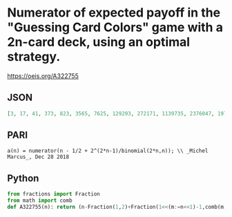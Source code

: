 # Numerator of expected payoff in the "Guessing Card Colors" game with a 2n\-card deck, using an optimal strategy\.
https://oeis.org/A322755
## JSON
```JSON
[3, 17, 41, 373, 823, 3565, 7625, 129293, 272171, 1139735, 2376047, 19743201, 40890483, 168947957, 348259369, 11464229693, 23547218611, 96587303059, 197831583443, 1618881562939, 3308327420393, 13508555185547, 27554570432479, 449278087454089]
```
## PARI
```PARI
a(n) = numerator(n - 1/2 + 2^(2*n-1)/binomial(2*n,n)); \\ _Michel Marcus_, Dec 28 2018
```
## Python
```Python
from fractions import Fraction
from math import comb
def A322755(n): return (n-Fraction(1,2)+Fraction(1<<(m:=n<<1)-1,comb(m,n))).numerator # _Chai Wah Wu_, Feb 12 2023
```
